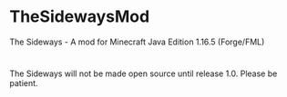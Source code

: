 # TheSidewaysMod
The Sideways - A mod for Minecraft Java Edition 1.16.5 (Forge/FML)
#
The Sideways will not be made open source until release 1.0.
Please be patient.
